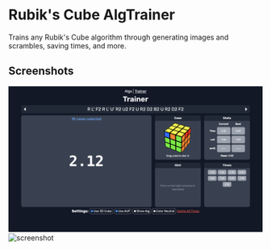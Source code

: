 # Rubik's Cube AlgTrainer

Trains any Rubik's Cube algorithm through generating images and scrambles, saving times, and more.

## Screenshots

<img width="1680" alt="screenshot" src="https://github.com/luizxd0/AlgTrainer/blob/gh-pages/assets/327060738-9ebdab28-4628-44c1-8d37-c515bfe29f02.png?raw=true">

<img width="1680" alt="screenshot" src="https://github.com/luizxd0/AlgTrainer/assets/327060758-d4b165d7-555b-4fab-a6c1-77ba4e2a8ad3.png?raw=true">
